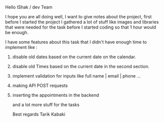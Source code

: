 Hello IShak / dev Team

I hope you are all doing well, I want to give notes about the project, first before I started the project I gathered a lot of stuff like images and libraries that were needed for the task before I started coding so that 1 hour would be enough.

I have some features about this task that I didn't have enough time to implement like :

1. disable old dates based on the current date on the calendar.
2. disable old Times based on the current date in the second section.
3. implement validation for inputs like full name | email | phone ...
4. making API POST requests
5. inserting the appointments in the backend

   and a lot more stuff for the tasks 

   Best regards
   Tarik Kabaki
